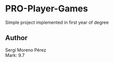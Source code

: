# PRO-Player-Games
Simple project implemented in first year of degree
## Author
Sergi Moreno Pérez \
Mark: 9.7
